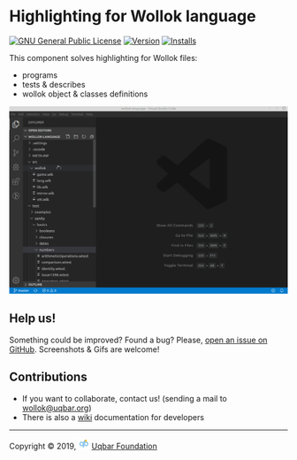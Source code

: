 # Highlighting for Wollok language

[![GNU General Public License](https://img.shields.io/badge/license-GPL%20v3-orange.svg?style=flat-square)](http://www.gnu.org/licenses/gpl-3.0.en.html) [![Version](https://vsmarketplacebadges.dev/version/uqbar.wollok-highlight.svg)](https://vsmarketplacebadges.dev/version/uqbar.wollok-highlight.svg) [![Installs](https://vsmarketplacebadges.dev/installs-short/uqbar.wollok-highlight.svg)](https://vsmarketplacebadges.dev/installs-short/uqbar.wollok-highlight.svg)


This component solves highlighting for Wollok files:

- programs
- tests & describes
- wollok object & classes definitions

![Demo](images/demo.gif)

## Help us!

Something could be improved? Found a bug? Please, [open an issue on GitHub](https://github.com/uqbar-project/wollok-highlight-vscode/issues/new). Screenshots & Gifs are welcome!

## Contributions

- If you want to collaborate, contact us! (sending a mail to wollok@uqbar.org)
- There is also a [wiki](https://github.com/uqbar-project/wollok-highlight-vscode/wiki) documentation for developers

___

Copyright © 2019, ![Uqbar logo](images/uqbarTransparentSmall.png) [Uqbar Foundation](http://www.uqbar.org/)

